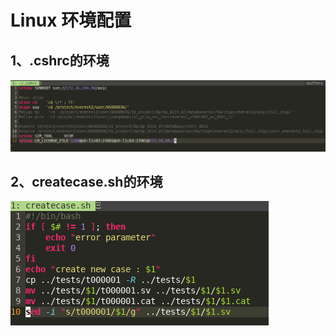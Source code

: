# Linux 环境配置
## 1、.cshrc的环境
![.cshrc环境](./image/cshrc.png ".cshrc环境")

## 2、createcase.sh的环境
![createcase.sh环境](./image/createcase.png "createcase.sh环境")
